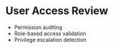 # User Access Review
- Permission auditing
- Role-based access validation
- Privilege escalation detection
